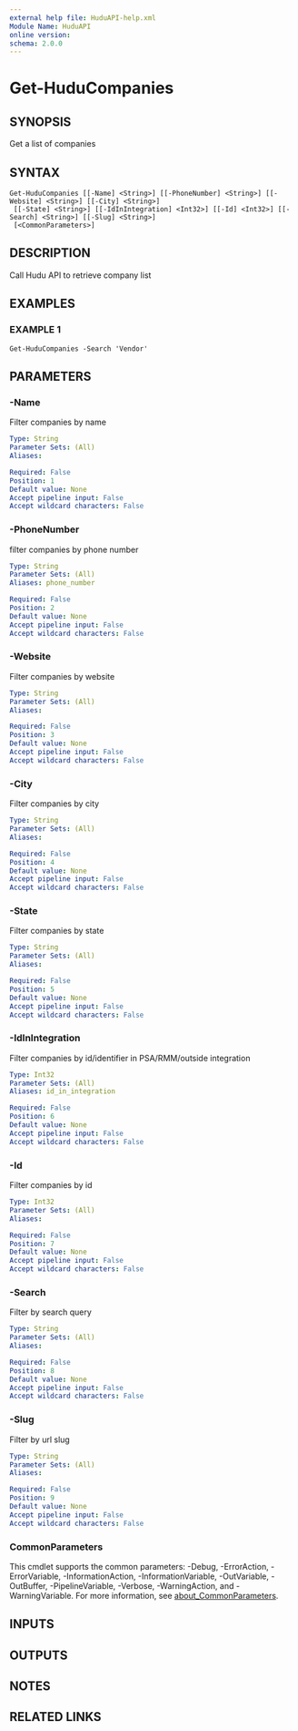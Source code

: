 ```yaml
---
external help file: HuduAPI-help.xml
Module Name: HuduAPI
online version:
schema: 2.0.0
---
```


# Get-HuduCompanies

## SYNOPSIS
Get a list of companies

## SYNTAX

```
Get-HuduCompanies [[-Name] <String>] [[-PhoneNumber] <String>] [[-Website] <String>] [[-City] <String>]
 [[-State] <String>] [[-IdInIntegration] <Int32>] [[-Id] <Int32>] [[-Search] <String>] [[-Slug] <String>]
 [<CommonParameters>]
```

## DESCRIPTION
Call Hudu API to retrieve company list

## EXAMPLES

### EXAMPLE 1
```
Get-HuduCompanies -Search 'Vendor'
```

## PARAMETERS

### -Name
Filter companies by name

```yaml
Type: String
Parameter Sets: (All)
Aliases:

Required: False
Position: 1
Default value: None
Accept pipeline input: False
Accept wildcard characters: False
```

### -PhoneNumber
filter companies by phone number

```yaml
Type: String
Parameter Sets: (All)
Aliases: phone_number

Required: False
Position: 2
Default value: None
Accept pipeline input: False
Accept wildcard characters: False
```

### -Website
Filter companies by website

```yaml
Type: String
Parameter Sets: (All)
Aliases:

Required: False
Position: 3
Default value: None
Accept pipeline input: False
Accept wildcard characters: False
```

### -City
Filter companies by city

```yaml
Type: String
Parameter Sets: (All)
Aliases:

Required: False
Position: 4
Default value: None
Accept pipeline input: False
Accept wildcard characters: False
```

### -State
Filter companies by state

```yaml
Type: String
Parameter Sets: (All)
Aliases:

Required: False
Position: 5
Default value: None
Accept pipeline input: False
Accept wildcard characters: False
```

### -IdInIntegration
Filter companies by id/identifier in PSA/RMM/outside integration

```yaml
Type: Int32
Parameter Sets: (All)
Aliases: id_in_integration

Required: False
Position: 6
Default value: None
Accept pipeline input: False
Accept wildcard characters: False
```

### -Id
Filter companies by id

```yaml
Type: Int32
Parameter Sets: (All)
Aliases:

Required: False
Position: 7
Default value: None
Accept pipeline input: False
Accept wildcard characters: False
```

### -Search
Filter by search query

```yaml
Type: String
Parameter Sets: (All)
Aliases:

Required: False
Position: 8
Default value: None
Accept pipeline input: False
Accept wildcard characters: False
```

### -Slug
Filter by url slug

```yaml
Type: String
Parameter Sets: (All)
Aliases:

Required: False
Position: 9
Default value: None
Accept pipeline input: False
Accept wildcard characters: False
```

### CommonParameters
This cmdlet supports the common parameters: -Debug, -ErrorAction, -ErrorVariable, -InformationAction, -InformationVariable, -OutVariable, -OutBuffer, -PipelineVariable, -Verbose, -WarningAction, and -WarningVariable. For more information, see [about_CommonParameters](http://go.microsoft.com/fwlink/?LinkID=113216).

## INPUTS

## OUTPUTS

## NOTES

## RELATED LINKS

